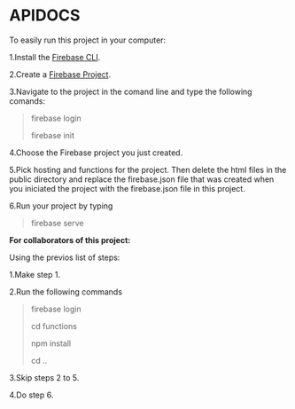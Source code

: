 # APIDOCS

To easily run this project in your computer:

1.Install the [Firebase CLI](https://firebase.google.com/docs/cli).

2.Create a [Firebase Project](https://console.firebase.google.com/). 

3.Navigate to the project in the comand line and type the following comands:

  >firebase login
  >
  >firebase init
  
4.Choose the Firebase project you just created.

5.Pick hosting and functions for the project. Then delete the html files in the public directory and replace the firebase.json file that was created when you iniciated the project with the firebase.json file in this project.

6.Run your project by typing

  >firebase serve

**For collaborators of this project:**

Using the previos list of steps:

1.Make step 1. 

2.Run the following commands

  >firebase login
  >
  >cd functions
  >
  >npm install
  >
  >cd ..

3.Skip steps 2 to 5. 

4.Do step 6.

